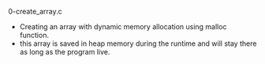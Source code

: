 0-create_array.c

- Creating an array with dynamic memory allocation using malloc function.
- this array is saved in heap memory during the runtime and will stay there as long as the program live.


